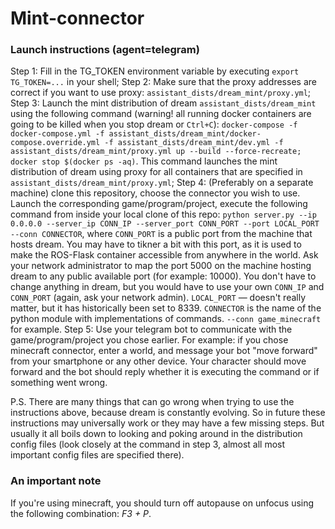 # Mint-connector

### Launch instructions (agent=telegram)

Step 1: Fill in the TG_TOKEN environment variable by executing `export TG_TOKEN=...` in your shell;
Step 2: Make sure that the proxy addresses are correct if you want to use proxy: `assistant_dists/dream_mint/proxy.yml`;
Step 3: Launch the mint distribution of dream `assistant_dists/dream_mint` using the following command (warning! all running docker containers are going to be killed when you stop dream or `Ctrl+C`): `docker-compose -f docker-compose.yml -f assistant_dists/dream_mint/docker-compose.override.yml -f assistant_dists/dream_mint/dev.yml -f assistant_dists/dream_mint/proxy.yml up --build --force-recreate; docker stop $(docker ps -aq)`. This command launches the mint distribution of dream using proxy for all containers that are specified in `assistant_dists/dream_mint/proxy.yml`;
Step 4: (Preferably on a separate machine) clone this repository, choose the connector you wish to use. Launch the corresponding game/program/project, execute the following command from inside your local clone of this repo: `python server.py --ip 0.0.0.0 --server_ip CONN_IP --server_port CONN_PORT --port LOCAL_PORT --conn CONNECTOR`, where `CONN_PORT` is a public port from the machine that hosts dream. You may have to tikner a bit with this port, as it is used to make the ROS-Flask container accessible from anywhere in the world. Ask your network administrator to map the port 5000 on the machine hosting dream to any public available port (for example: 10000). You don't have to change anything in dream, but you would have to use your own `CONN_IP` and `CONN_PORT` (again, ask your network admin). `LOCAL_PORT` — doesn't really matter, but it has historically been set to 8339. `CONNECTOR` is the name of the python module with implementations of commands. `--conn game_minecraft` for example.
Step 5: Use your telegram bot to communicate with the game/program/project you chose earlier. For example: if you chose minecraft connector, enter a world, and message your bot "move forward" from your smartphone or any other device. Your character should move forward and the bot should reply whether it is executing the command or if something went wrong.

P.S. There are many things that can go wrong when trying to use the instructions above, because dream is constantly evolving. So in future these instructions may universally work or they may have a few missing steps. But usually it all boils down to looking and poking around in the distribution config files (look closely at the command in step 3, almost all most important config files are specified there).

### An important note

If you're using minecraft, you should turn off autopause on unfocus using the following combination: *F3 + P*.